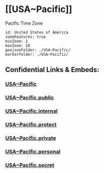 
# [[USA~Pacific]]

Pacific Time Zone

```leaflet
id: United States of America
zoomFeatures: true 
minZoom: 2 
maxZoom: 18
geojsonFolder: ./USA~Pacific/
markerFolder: ./USA~Pacific/
```


## Confidential Links & Embeds: 

### [USA~Pacific](/_Standards/Earth/Continent/America~North/USA/USA~Pacific.md) 

### [USA~Pacific.public](/_public/Earth/Continent/America~North/USA/USA~Pacific.public.md) 

### [USA~Pacific.internal](/_internal/Earth/Continent/America~North/USA/USA~Pacific.internal.md) 

### [USA~Pacific.protect](/_protect/Earth/Continent/America~North/USA/USA~Pacific.protect.md) 

### [USA~Pacific.private](/_private/Earth/Continent/America~North/USA/USA~Pacific.private.md) 

### [USA~Pacific.personal](/_personal/Earth/Continent/America~North/USA/USA~Pacific.personal.md) 

### [USA~Pacific.secret](/_secret/Earth/Continent/America~North/USA/USA~Pacific.secret.md)

